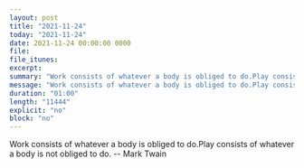 ```yaml
---
layout: post
title: "2021-11-24"
today: "2021-11-24"
date: 2021-11-24 00:00:00 0000
file:
file_itunes:
excerpt:
summary: "Work consists of whatever a body is obliged to do.Play consists of whatever a body is not obliged to do. -- Mark Twain"
message: "Work consists of whatever a body is obliged to do.Play consists of whatever a body is not obliged to do. -- Mark Twain"
duration: "01:00"
length: "11444"
explicit: "no"
block: "no"
---
```

Work consists of whatever a body is obliged to do.Play consists of whatever a body is not obliged to do. -- Mark Twain


